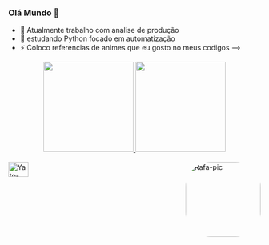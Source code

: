 ### Olá Mundo 👋

- 🔭 Atualmente trabalho com analise de produção
- 🌱 estudando  Python focado em automatização 
- ⚡ Coloco referencias de animes que eu gosto no meus codigos
-->
<div align="center">
  <a href="https://github.com/rafaballerini">
  <img height="180em" src="https://github-readme-stats.vercel.app/api?username=Yatobuz&show_icons=true&theme=dark&include_all_commits=true&count_private=true"/>
  <img height="180em" src="https://github-readme-stats.vercel.app/api/top-langs/?username=Yatobuz&layout=compact&langs_count=7&theme=dark"/>
</div>
  
  <div style="display: inline_block"><br>
  <img align="center" alt="Yato-Python" height="30" width="40" src="https://cdn.jsdelivr.net/gh/devicons/devicon/icons/python/python-original.svg">
  <img align="right" alt="Rafa-pic" height="150" style="border-radius:50px;"   
  src="https://cdn.discordapp.com/attachments/872092766866399281/891699973626941480/tumblr_7a6ecf6ba181d26f8d0635cce4d3ece5_fa935c7c_400.gif?width=676&height=676">
</div>
